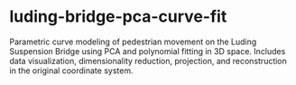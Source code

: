 # luding-bridge-pca-curve-fit
Parametric curve modeling of pedestrian movement on the Luding Suspension Bridge using PCA and polynomial fitting in 3D space. Includes data visualization, dimensionality reduction, projection, and reconstruction in the original coordinate system.
